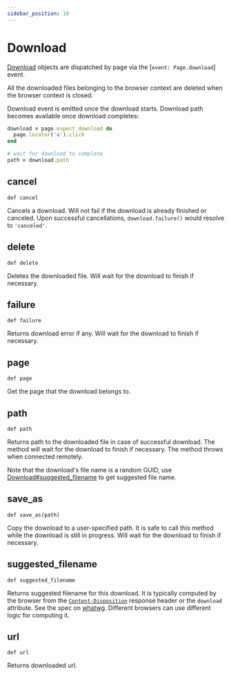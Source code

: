 ```yaml
---
sidebar_position: 10
---
```


# Download

[Download](./download) objects are dispatched by page via the [`event: Page.download`] event.

All the downloaded files belonging to the browser context are deleted when the browser context is closed.

Download event is emitted once the download starts. Download path becomes available once download completes:

```ruby
download = page.expect_download do
  page.locator('a').click
end

# wait for download to complete
path = download.path
```



## cancel

```
def cancel
```

Cancels a download. Will not fail if the download is already finished or canceled. Upon successful cancellations,
`download.failure()` would resolve to `'canceled'`.

## delete

```
def delete
```

Deletes the downloaded file. Will wait for the download to finish if necessary.

## failure

```
def failure
```

Returns download error if any. Will wait for the download to finish if necessary.

## page

```
def page
```

Get the page that the download belongs to.

## path

```
def path
```

Returns path to the downloaded file in case of successful download. The method will wait for the download to finish if
necessary. The method throws when connected remotely.

Note that the download's file name is a random GUID, use [Download#suggested_filename](./download#suggested_filename) to get suggested file
name.

## save_as

```
def save_as(path)
```

Copy the download to a user-specified path. It is safe to call this method while the download is still in progress. Will
wait for the download to finish if necessary.

## suggested_filename

```
def suggested_filename
```

Returns suggested filename for this download. It is typically computed by the browser from the
[`Content-Disposition`](https://developer.mozilla.org/en-US/docs/Web/HTTP/Headers/Content-Disposition) response header
or the `download` attribute. See the spec on [whatwg](https://html.spec.whatwg.org/#downloading-resources). Different
browsers can use different logic for computing it.

## url

```
def url
```

Returns downloaded url.
